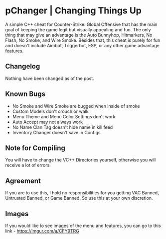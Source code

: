 # pChanger | Changing Things Up
A simple C++ cheat for Counter-Strike: Global Offensive that has the main goal of keeping the game legit but visually appealing and fun. The only thing that may give an advantage is the Auto Bunnyhop, Hitmarkers, No Flash, No Smoke, and Wire Smoke. Besides that, this cheat is purely for fun and doesn't include Aimbot, Triggerbot, ESP, or any other game advantage features.
## Changelog
Nothing have been changed as of the post.
## Known Bugs
- No Smoke and Wire Smoke are bugged when inside of smoke
- Custom Models don't crouch or walk
- Menu Theme and Menu Color Settings don't work
- Auto Accept may not always work
- No Name Clan Tag doesn't hide name in kill feed
- Inventory Changer doesn't save in Configs
## Note for Compiling
You will have to change the VC++ Directories yourself, otherwise you will receive a lot of errors.
## Agreement
If you are to use this, I hold no responsibilities for you getting VAC Banned, Untrusted Banned, or Game Banned. So use this at your own discretion.
## Images
If you would like to see images of the menu and features, you can go to this link - https://imgur.com/a/CFY9TRG
